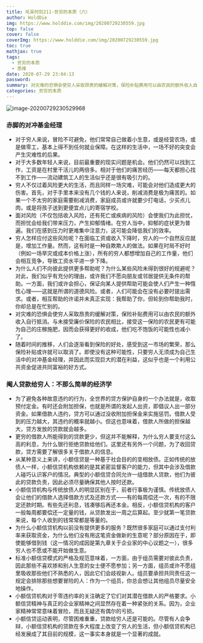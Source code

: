 ```yaml
---
title: 吼呆时刻211-贫穷的本质（六）
author: HoldDie
img: https://www.holddie.com/img/20200729230559.jpg
top: false
cover: false
coverImg: https://www.holddie.com/img/20200729230559.jpg
toc: true
mathjax: true
tags:
  - 贫穷的本质
  - 思维
date: 2020-07-29 23:04:13
password:
summary: 对灾难的恐惧会使穷人采取昂贵的缓解对策，保险补贴费用可以由农民的额外收入自行抵消。
categories: 贫穷的本质
---
```


![image-20200729230529968](https://www.holddie.com/img/20200729230559.jpg)

### 赤脚的对冲基金经理

- 对于穷人来说，冒险不可避免，他们常常自己做着小生意，或是经营农场，或是做零工，基本上得不到任何就业保障。在这样的生活中，一场不好的突变会产生灾难性的后果。
- 对于大多数年轻人来说，目前最重要的现实问题是机会。他们仍然可以找到工作，工资是在村里干活儿的两倍多。相对于他们的痛苦经历——每天都担心找不到工作——流动建筑工人的生活似乎还是很有吸引力的。
- 穷人不仅过着风险更大的生活，而且同样一场灾难，可能会对他们造成更大的伤害。首先，对于手里本来没有几个钱的人来说，削减消费是极为痛苦的。如果一个不太穷的家庭需要削减消费，家庭成员或许就要少打电话，少买点儿肉，或是将孩子送到更便宜点儿的寄宿学校。
- 面对风险（不仅包括收入风险，还有死亡或疾病的风险）会使我们为此担忧，而担忧会给我们带来压力，产生抑郁情绪。在穷人当中，抑郁的症状更为普遍。我们在感到压力时更难集中注意力，这可能会降低我们的效率。
- 穷人怎样应付这些风险呢？在面临工资或收入下降时，穷人的一个自然反应就是，增加工作量。然而，这有时是一种自欺欺人的做法。如果在时局不好时（例如一场旱灾或成本价格上涨），所有的穷人都想增加自己的工作量，他们会相互竞争，导致工资水平进一步下降。
- 为什么人们不向彼此提供更多帮助呢？为什么某些风险未得到很好的规避呢？对此，我们似乎有充分的理由，或许我们不愿向朋友或邻居提供无条件的帮助。一方面，我们或许会担心，保证向某人提供帮助可能会使人们产生一种惰性心理——这就是所谓的道德风险。或者，人们可能会在没有必要时提出需求。或者，相互帮助的许诺并未真正实现：我帮助了你，但轮到你帮助我时，你却总是在忙别的。
- 对灾难的恐惧会使穷人采取昂贵的缓解对策，保险补贴费用可以由农民的额外收入自行抵消。与未接受廉价保险的农民相比，接受这一保险的农民更有可能为自己的庄稼施肥，因而会获得更好的收成，他们吃不饱饭的可能性也减小了。
- 随着时间的推移，人们会逐渐看到保险的好处，感受到这一市场的繁荣，那么保险补贴或许就可以取消了。即使没有这种可能性，只要穷人无须成为自己生活中的对冲基金经理，并因此而实现巨大的潜在利益，这似乎也是一个利用公共资金促进共同富裕的好方式。

### 阉人贷款给穷人：不那么简单的经济学

- 为了避免各种故意违约的行为，全世界的贷方保护自身的一个办法就是，收取预付定金。有时还会附加担保，也就是所谓的发起人出资，即倡议人出一部分资金。如果借款人违约，贷方可以通过没收附加担保金来实施惩罚。借款人受到的压力越大，其违约的概率就越小。但这也意味着，借款人所做的担保越大，贷方发放的贷款就会越多。
- 更穷的借款人所能得到的贷款更少，但这并不能解释，为什么穷人要支付这么高的利息，为什么银行拒绝贷款给他们。这里还有另外一个问题，为了收回贷款，贷方需要了解很多关于借款人的信息。
- 从某种意义上来讲，小额信贷是一种基于社会目的的变相放债。正如传统的放债人一样，小额信贷机构依赖的是其紧密监督客户的能力，但其中会涉及借款人碰巧认识客户的情况。典型的小额信贷合同允许一组借款人贷款，他们为彼此的贷款负责，因此必须尽量确保其他人按时还款。
- 小额信贷机构与传统放债人的明显区别在于，前者行事极为谨慎。传统放债人会让他们的借款人选择借款方式及还款方式——有的每周偿还一次，有的不限定还款时期。有些先还利息，钱凑够后再还本金。相反，小额信贷机构的客户一般每周都要偿还一定量的钱，从贷款发出一周之后算起。至少就第一笔贷款来说，每个人收到的钱常常都是等量的。
- 为什么小额信贷机构以前没有提供更多的服务？既然很多家庭可以通过支付利率来获取资金，为什么他们没有用这笔资金做新的生意呢？部分原因在于，即使能够借到钱（这一情况的成因是第九章关于企业家的中心议题之一），很多穷人也不愿或不能开始做生意。
- 标准小额信贷模式的严格及规范意味着，一方面，由于组员需要对彼此负责，因此那些不喜欢掺和别人生意的女士便不愿参加；另一方面，组员或许不愿组里吸收那些他们不熟悉的人，因此它们会歧视新人。组员要承担共同责任这一规定会排除那些想要冒险的人：作为一个组员，你总会想让其他组员尽量安全地操作。
- 小额信贷机构对于零违约率的关注确定了它们对其潜在借款人的严格要求。小额信贷精神与真正的企业家精神之间显然存在着一种紧张的关系。因为，企业家精神常常意味着冒险，而且无疑还有偶尔的亏损。
- 小额信贷运动表明，尽管困难重重，贷款给穷人还是可能的。尽管有人会争辩，小额信贷机构的贷款在多大程度上改变了穷人的生活，但小额信贷机构已经发展成了其目前的规模，这一事实本身就是一个显著的成就。